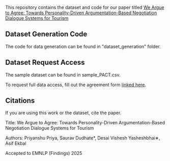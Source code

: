 This repository contains the dataset and code for our paper titled [We Argue to Agree: Towards Personality-Driven Argumentation-Based Negotiation Dialogue Systems for Tourism
]()

## Dataset Generation Code
The code for data generation can be found in "dataset_generation" folder.


## Dataset Request Access

The sample dataset can be found in sample_PACT.csv. 

To request full data access, fill out the agreement form [linked here](https://www.iitp.ac.in/~ai-nlp-ml/resources.html).

## Citations

If you are using this work or the dataset, cite the paper.

Title: We Argue to Agree: Towards Personality-Driven Argumentation-Based Negotiation Dialogue Systems for Tourism

Authors: Priyanshu Priya, Saurav Dudhate*, Desai Vishesh Yasheshbhai∗, Asif Ekbal

Accepted to EMNLP (Findings) 2025
